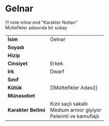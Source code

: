 # Gelnar   
!!! note inline end "Karakter Notları"  
	Müttefikler adasında bir subay     
  
|  |  |  
|---|---|  
| **İsim** | Gelnar |  
| **Soyadı** |  |  
| **Hizip** |  |  
| **Cinsiyet** | Erkek |  
| **Irk** | Dwarf |  
| **Sınıf** |  |  
| **Kütük** | [[Müttefikler Adası]] |  
| **Münasebet** |  |  
| **Karakter Betimi** | Kızıl saçlı sakallı<br>Medium armor giyiyor<br>Pelerinli ve kamuflajlı |  
  
  
